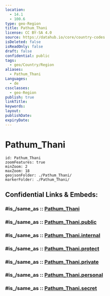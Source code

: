 ```yaml
---
location:
  - 14.1
  - 100.6
type: geo-Region
title: Pathum_Thani
license: CC BY-SA 4.0
source: https://datahub.io/core/country-codes
isDeleted: false
isReadOnly: false
draft: false
confidential: public
tags:
  - geo/Country/Region
aliases:
  - Pathum_Thani
Languages:
  - de
cssclasses:
  - geo-Region
publish: true
linkTitle:
keywords:
layout:
publishDate:
expiryDate:
---
```


# Pathum_Thani

```leaflet
id: Pathum_Thani
zoomFeatures: true 
minZoom: 2 
maxZoom: 18
geojsonFolder: ./Pathum_Thani/
markerFolder: ./Pathum_Thani/
```


## Confidential Links & Embeds: 

### #is_/same_as :: [Pathum_Thani](/_Standards/Earth/Continent/Asia/Asia~South~East/Thailand/Provinces~Thailand/Pathum_Thani.md) 

### #is_/same_as :: [Pathum_Thani.public](/_public/Earth/Continent/Asia/Asia~South~East/Thailand/Provinces~Thailand/Pathum_Thani.public.md) 

### #is_/same_as :: [Pathum_Thani.internal](/_internal/Earth/Continent/Asia/Asia~South~East/Thailand/Provinces~Thailand/Pathum_Thani.internal.md) 

### #is_/same_as :: [Pathum_Thani.protect](/_protect/Earth/Continent/Asia/Asia~South~East/Thailand/Provinces~Thailand/Pathum_Thani.protect.md) 

### #is_/same_as :: [Pathum_Thani.private](/_private/Earth/Continent/Asia/Asia~South~East/Thailand/Provinces~Thailand/Pathum_Thani.private.md) 

### #is_/same_as :: [Pathum_Thani.personal](/_personal/Earth/Continent/Asia/Asia~South~East/Thailand/Provinces~Thailand/Pathum_Thani.personal.md) 

### #is_/same_as :: [Pathum_Thani.secret](/_secret/Earth/Continent/Asia/Asia~South~East/Thailand/Provinces~Thailand/Pathum_Thani.secret.md)

